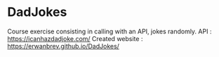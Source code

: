 # DadJokes
Course exercise consisting in calling with an API, jokes randomly.
API : https://icanhazdadjoke.com/
Created website : https://erwanbrev.github.io/DadJokes/